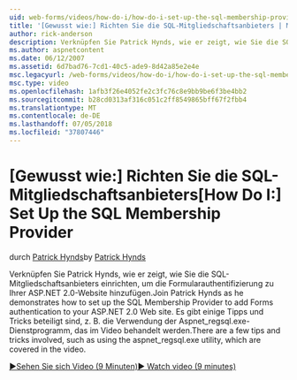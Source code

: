 ```yaml
---
uid: web-forms/videos/how-do-i/how-do-i-set-up-the-sql-membership-provider
title: '[Gewusst wie:] Richten Sie die SQL-Mitgliedschaftsanbieters | Microsoft-Dokumentation'
author: rick-anderson
description: Verknüpfen Sie Patrick Hynds, wie er zeigt, wie Sie die SQL-Mitgliedschaftsanbieters einrichten, um die Formularauthentifizierung zu Ihrer ASP.NET 2.0-Website hinzufügen. Es gibt einige Tipps...
ms.author: aspnetcontent
ms.date: 06/12/2007
ms.assetid: 6d7bad76-7cd1-40c5-ade9-8d42a85e2e4e
msc.legacyurl: /web-forms/videos/how-do-i/how-do-i-set-up-the-sql-membership-provider
msc.type: video
ms.openlocfilehash: 1afb3f26e4052fe2c3fc76c8e9bb9be6f3be4bb2
ms.sourcegitcommit: b28cd0313af316c051c2ff8549865bff67f2fbb4
ms.translationtype: MT
ms.contentlocale: de-DE
ms.lasthandoff: 07/05/2018
ms.locfileid: "37807446"
---
```

<a name="how-do-i-set-up-the-sql-membership-provider"></a><span data-ttu-id="e10fe-104">[Gewusst wie:] Richten Sie die SQL-Mitgliedschaftsanbieters</span><span class="sxs-lookup"><span data-stu-id="e10fe-104">[How Do I:] Set Up the SQL Membership Provider</span></span>
====================
<span data-ttu-id="e10fe-105">durch [Patrick Hynds](https://twitter.com/patrickhynds)</span><span class="sxs-lookup"><span data-stu-id="e10fe-105">by [Patrick Hynds](https://twitter.com/patrickhynds)</span></span>

<span data-ttu-id="e10fe-106">Verknüpfen Sie Patrick Hynds, wie er zeigt, wie Sie die SQL-Mitgliedschaftsanbieters einrichten, um die Formularauthentifizierung zu Ihrer ASP.NET 2.0-Website hinzufügen.</span><span class="sxs-lookup"><span data-stu-id="e10fe-106">Join Patrick Hynds as he demonstrates how to set up the SQL Membership Provider to add Forms authentication to your ASP.NET 2.0 Web site.</span></span> <span data-ttu-id="e10fe-107">Es gibt einige Tipps und Tricks beteiligt sind, z. B. die Verwendung der Aspnet\_regsql.exe-Dienstprogramm, das im Video behandelt werden.</span><span class="sxs-lookup"><span data-stu-id="e10fe-107">There are a few tips and tricks involved, such as using the aspnet\_regsql.exe utility, which are covered in the video.</span></span>

[<span data-ttu-id="e10fe-108">&#9654;Sehen Sie sich Video (9 Minuten)</span><span class="sxs-lookup"><span data-stu-id="e10fe-108">&#9654; Watch video (9 minutes)</span></span>](https://channel9.msdn.com/Blogs/ASP-NET-Site-Videos/how-do-i-set-up-the-sql-membership-provider)
